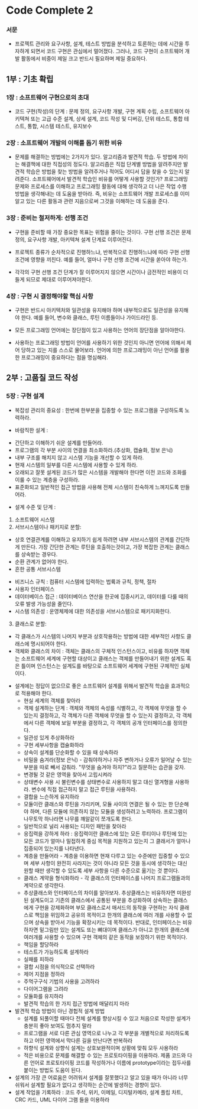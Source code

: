 # Code Complete 2
 
### 서문

* 프로젝트 관리와 요구사항, 설계, 테스트 방법을 분석하고 토론하는 데에 시간을 투자하게 되면서 코드 구현은 관심에서 멀어졌다. 그러나, 코드 구현이 소프트웨어 개발 활동에서 비중이 제일 크고 반드시 필요하며 제일 중요하다.

## 1부 : 기초 확립

### 1장 : 소프트웨어 구현으로의 초대

* 코드 구현(작성)의 단계 : 문제 정의, 요구사항 개발, 구현 계획 수립, 소프트웨어 아키텍쳐 또는 고급 수준 설계, 상세 설계, 코드 작성 및 디버깅, 단위 테스트, 통합 테스트, 통합, 시스템 테스트, 유지보수


### 2장 : 소프트웨어 개발의 이해를 돕기 위한 비유

* 문제를 해결하는 방법에는 2가지가 있다. 알고리즘과 발견적 학습. 두 방법에 차이는 해결책에 대한 직접성의 정도다. 알고리즘은 직접 단계별 방법을 알려주지만 발견적 학습은 방법을 찾는 방법을 알려주거나 적어도 어디서 답을 찾을 수 있는지 알려준다. 소프트웨어에서 발견적 학습인 비유를 어떻게 사용할 것인가? 프로그래밍 문제와 프로세스를 이해하고 프로그래밍 활동에 대해 생각하고 더 나은 작업 수행 방법을 생각해내는 데 도움을 받아라. 즉, 비유는 소프트웨어 개발 프로세스를 이미 알고 있는 다른 활동과 관련 지음으로써 그것을 이해하는 데 도움을 준다.

### 3장 : 준비는 철저하게: 선행 조건

* 구현을 준비할 때 가장 중요한 목표는 위험을 줄이는 것이다. 구현 선행 조건은 문제 정의, 요구사항 개발, 아키텍쳐 설계 단계로 이루어진다. 
 
* 프로젝트 종류가 순차적으로 진행하느냐, 반복적으로 진행하느냐에 따라 구현 선행 조건에 영향을 끼친다. 예를 들어, 얼마나 구현 선행 조건에 시간을 쏟아야 하는가.

* 각각의 구현 선행 조건 단계가 잘 이루어지지 않으면 시간이나 금전적인 비용이 더 들게 되므로 제대로 이루어져야한다.

### 4장 : 구현 시 결정해야할 핵심 사항

* 구현은 반드시 아키텍처와 일관성을 유지해야 하며 내부적으로도 일관성을 유지해야 한다. 예를 들어, 변수와 클래스, 루틴 이름들이나 가이드라인 등.

* 모든 프로그래밍 언어에는 장단점이 있고 사용하는 언어의 장단점을 알아야한다.

* 사용하는 프로그래밍 방법이 언어를 사용하기 위한 것인지 아니면 언어에 의해서 제어 당하고 있는 지를 스스로 물어보라. 언어에 의한 프로그래밍이 아닌 언어를 활용한 프로그래밍이 중요하다는 점을 명심해라.

## 2부 : 고품질 코드 작성

### 5장 : 구현 설계

* 복잡성 관리의 중요성 : 한번에 한부분을 집중할 수 있는 프로그램을 구성하도록 노력하라. 

* 바람직한 설계 :
 + 간단하고 이해하기 쉬운 설계를 만들어라.
 + 프로그램의 각 부분 사이의 연결을 최소화하라.(추상화, 캡슐화, 정보 은닉)
 + 내부 구조를 해치지 않고 시스템 기능을 개선할 수 있게 하라.
 + 현재 시스템의 일부를 다른 시스템에 사용할 수 있게 하라.
 + 오래되고 잘못 설계된 코드가 많은 시스템을 개발해야 한다면 이전 코드와 조화를 이룰 수 있는 계층을 구성하라.
 + 표준화되고 일반적인 접근 방법을 사용해 전체 시스템이 친숙하게 느껴지도록 만들어라.

* 설계 수준 및 단계 :
 1. 소프트웨어 시스템
 2. 서브시스템이나 패키지로 분할:
  + 상호 연결관계를 이해하고 유지하기 쉽게 하려면 내부 서브시스템의 관계를 간단하게 만든다. 가장 간단한 관계는 루틴을 호출하는것이고, 가장 복잡한 관계는 클래스를 상속받는 경우다.
  + 순환 관계가 없어야 한다.
  + 흔한 공통 서브시스템
   - 비즈니스 규칙 : 컴퓨터 시스템에 입력하는 법륙과 규칙, 정책, 절차
   - 사용자 인터페이스
   - 데이터베이스 접근 : 데이터베이스 연산을 한곳에 집중시키고, 데이터를 다룰 때의 오류 발생 가능성을 줄인다.
   - 시스템 의존성 : 운영체제에 대한 의존성을 서브시스템으로 패키지화한다.
 3. 클래스로 분할:
  + 각 클래스가 시스템의 나머지 부분과 상호작용하는 방법에 대한 세부적인 사항도 클래스에 명시되어야 한다.
  + 객체와 클래스의 차이 : 객체는 클래스의 구체적 인스턴스이고, 비유를 하자면 객체는 소프트웨어 세계에 구현할 대상이고 클래스는 객체를 만들어내기 위한 설계도 혹은 틀이며 인스턴스는 설계도를 바탕으로 소프트웨어 세계에 구현된 구체적인 실체이다.
* 설계에는 정답이 없으므로 좋은 소프트웨어 설계를 위해서 발견적 학습을 효과적으로 적용해야 한다.
  + 현실 세계의 객체를 찾아라
   - 객체 설계하는 단계 : 객체와 객체의 속성를 식별하고, 각 객체에 무엇을 할 수 있는지 결정하고, 각 객체가 다른 객체에 무엇을 할 수 있는지 결정하고, 각 객체에서 다른 객체에 보일 부분을 결정하고, 각 객체의 공개 인터페이스를 정의한다.
  + 일관성 있게 추상화하라
  + 구현 세부사항을 캡슐화하라
  + 상속이 설계를 단순화할 수 있을 때 상속하라
  + 비밀을 숨겨라(정보 은닉) - 감춰야하거나 자주 변하거나 오류가 일어날 수 있는 부분을 따로 빼서 감춰라. "무엇을 숨겨야 하지?"라고 질문하는 습관을 갖자.
  + 변경될 것 같은 영역을 찾아서 고립시켜라
   - 상태변수 사용 시 불린변수를 상태변수로 사용하지 말고 대신 열겨형을 사용하라. 변수에 직접 접근하지 말고 접근 루틴을 사용하라.
  + 결합을 느슨하게 유지하라
   - 모듈이란 클래스와 루틴을 가리키며, 모듈 사이의 연결은 될 수 있는 한 단순해야 하며, 다른 모듈에 의존하지 않는 모듈을 생성하려고 노력하라. 프로그램이 나무토막 하나라면 나무를 꺠알같이 쪼개도록 한다.
  + 일반적으로 널리 사용되는 디자인 패턴을 찾아라
  + 응집력을 강하게 하라 : 응집력이란 클래스에 있는 모든 루티이나 루틴에 있는 모든 코드가 얼마나 밀접하게 중심 목적을 지원하고 있는지 그 클래서가 얼마나 집중되어 있는지를 나타낸다.
  + 계층을 만들어라 - 계층을 이용하면 현재 다루고 있는 수준에만 집중할 수 있으며 세부 사항이 완전히 사라지는 것이 아니라 모든 것을 동시에 생각하는 대신 원할 때만 생각할 수 있도록 세부 사항을 다른 수준으로 옮기는 것 뿐이다.
  + 클래스 계약을 형식화하라 - 각 클래스의 인터페이스를 나머지 프로그램들과의 계약으로 생각한다.
   - 추상클래스와 인터페이스의 차이를 알아보자. 추상클래스는 비유하자면 미완성된 설계도이고 기존의 클래스에서 공통된 부분을 추상화하여 상속하는 클래스에게 구현을 강제화하며 부모 클래스로서 매서드의 동작을 구현하는 자식 클래스로 책임을 위임하고 공유의 목적이고 한개의 클래스에 여러 개를 사용할 수 없으며 상속을 받아서 기능을 확장시키는 데 목적이다. 반대로, 인터페이스는 비유하자면 밑그림만 있는 설계도 또는 뼈대이며 클래스가 아니고 한개의 클래스에 여러개를 사용할 수 있으며 구현 객체의 같은 동작을 보장하기 위한 목적이다.
  + 책임을 할당하라
  + 테스트가 가능하도록 설계하라
  + 실패를 피하라
  + 결합 시점을 의식적으로 선택하라
  + 제어 지점을 정하라
  + 주먹구구식 기법의 사용을 고려하라
  + 다이어그램을 그려라
  + 모듈화를 유지하라
  + 발견적 학습의 한 가지 접근 방법에 매달리지 마라
* 발견적 학습 방법이 아닌 경헙적 설계 방법
  + 설계를 되풀이할 때마다 전체 설계를 향상시킬 수 있고 처음으로 작성한 설계가 충분히 좋아 보여도 멈추지 말라
  + 프로그램을 서로 다른 관심 영역으로 나누고 각 부분을 개별적으로 처리하도록 하고 어떤 영역에서 막다른 길을 만난다면 반복하라
  + 하향식 설계와 상향식 설계는 상호보완적이며 상황에 맞춰 모두 사용하라
  + 적은 비용으로 문제를 해결할 수 있는 프로토타이핑을 이용하라. 제품 코드와 다른 언어로 프로토타이핑 코드를 작성하거나 이름에 prototype이라는 접두사를 붙이는 방법도 도움이 된다.
* 설계의 가장 큰 어료움은 어려워서 설계를 잘못했다고 알고 있을 때가 아니라 너무 쉬워서 설계할 필요가 없다고 생각하는 순간에 발생하는 경향이 있다.
* 설계 작업을 기록하라 : 코드 주석, 위키, 이메일, 디지털카메라, 설계 플립 차트, CRC 카드, UML 다이어 그램 들을 이용하라
